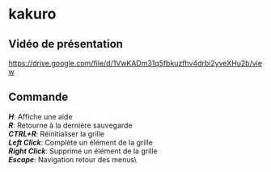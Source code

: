 # kakuro

## Vidéo de présentation

https://drive.google.com/file/d/1VwKADm31q5fbkuzfhv4drbi2yveXHu2b/view


## Commande

_**H**_: Affiche une aide\
_**R**_: Retourne à la dernière sauvegarde\
_**CTRL+R**_:  Réinitialiser la grille\
_**Left Click**_: Complète un élément de la grille\
_**Right Click**_: Supprime un élément de la grille\
_**Escape**_: Navigation retour des menus\

